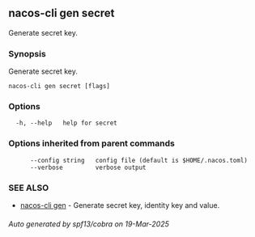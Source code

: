 ## nacos-cli gen secret

Generate secret key.

### Synopsis

Generate secret key.

```
nacos-cli gen secret [flags]
```

### Options

```
  -h, --help   help for secret
```

### Options inherited from parent commands

```
      --config string   config file (default is $HOME/.nacos.toml)
      --verbose         verbose output
```

### SEE ALSO

* [nacos-cli gen](nacos-cli_gen.md)	 - Generate secret key, identity key and value.

###### Auto generated by spf13/cobra on 19-Mar-2025
